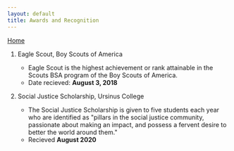 ```yaml
---
layout: default
title: Awards and Recognition
---
```

[Home](https://bentdoug.github.io/index.html)

1. Eagle Scout, Boy Scouts of America
    - Eagle Scout is the highest achievement or rank attainable in the Scouts BSA program of the Boy Scouts of America.
    - Date recieved: **August 3, 2018**

2. Social Justice Scholarship, Ursinus College
    - The Social Justice Scholarship is given to five students each year who are identified as "pillars in the social justice community, passionate about making an impact, and possess a fervent desire to better the world around them."
    - Recieved **August 2020**